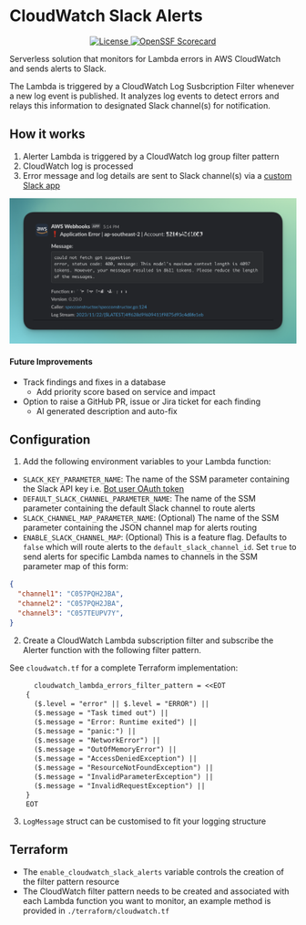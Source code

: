 # CloudWatch Slack Alerts

<p align="center">

  <a href="https://opensource.org/licenses/MIT">
      <img src="https://img.shields.io/badge/License-MIT-yellow.svg" alt="License" />
  </a>
  <a href="https://securityscorecards.dev/viewer/?uri=github.com/dstrates/cloudwatch-slack-alerts">
      <img src="https://api.securityscorecards.dev/projects/github.com/dstrates/cloudwatch-slack-alerts/badge" alt="OpenSSF Scorecard" />
  </a>
</p>

Serverless solution that monitors for Lambda errors in AWS CloudWatch and sends alerts to Slack.

The Lambda is triggered by a CloudWatch Log Susbcription Filter whenever a new log event is published. It analyzes log events to detect errors and relays this information to designated Slack channel(s) for notification.

## How it works

1. Alerter Lambda is triggered by a CloudWatch log group filter pattern
2. CloudWatch log is processed
3. Error message and log details are sent to Slack channel(s) via a [custom Slack app](https://api.slack.com/start/quickstart)

![Example Slack alert](img/example_alert.png)

#### Future Improvements

- Track findings and fixes in a database
  - Add priority score based on service and impact
- Option to raise a GitHub PR, issue or Jira ticket for each finding
  - AI generated description and auto-fix

## Configuration

1. Add the following environment variables to your Lambda function:

- `SLACK_KEY_PARAMETER_NAME`: The name of the SSM parameter containing the Slack API key i.e. [Bot user OAuth token](https://api.slack.com/start/quickstart#getting-auth-token)
- `DEFAULT_SLACK_CHANNEL_PARAMETER_NAME`: The name of the SSM parameter containing the default Slack channel to route alerts
- `SLACK_CHANNEL_MAP_PARAMETER_NAME`: (Optional) The name of the SSM parameter containing the JSON channel map for alerts routing
- `ENABLE_SLACK_CHANNEL_MAP`: (Optional) This is a feature flag. Defaults to `false` which will route alerts to the `default_slack_channel_id`. Set `true` to send alerts for specific Lambda names to channels in the SSM parameter map of this form:

```json
{
  "channel1": "C057PQH2JBA",
  "channel2": "C057PQH2JBA",
  "channel3": "C057TEUPV7Y",
}
```

2. Create a CloudWatch Lambda subscription filter and subscribe the Alerter function with the following filter pattern.

See `cloudwatch.tf` for a complete Terraform implementation:

```hcl
      cloudwatch_lambda_errors_filter_pattern = <<EOT
    {
      ($.level = "error" || $.level = "ERROR") ||
      ($.message = "Task timed out") ||
      ($.message = "Error: Runtime exited") ||
      ($.message = "panic:") ||
      ($.message = "NetworkError") ||
      ($.message = "OutOfMemoryError") ||
      ($.message = "AccessDeniedException") ||
      ($.message = "ResourceNotFoundException") ||
      ($.message = "InvalidParameterException") ||
      ($.message = "InvalidRequestException") ||
    }
    EOT
```

3. `LogMessage` struct can be customised to fit your logging structure

## Terraform

- The `enable_cloudwatch_slack_alerts` variable controls the creation of the filter pattern resource
- The CloudWatch filter pattern needs to be created and associated with each Lambda function you want to monitor, an example method is provided in `./terraform/cloudwatch.tf`
